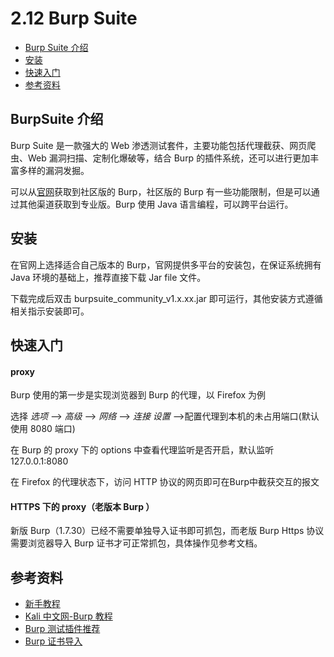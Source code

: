 # 2.12 Burp Suite

- [Burp Suite 介绍](#burpsuite-介绍)
- [安装](#安装)
- [快速入门](#快速入门)
- [参考资料](#参考资料)


## BurpSuite 介绍
Burp Suite 是一款强大的 Web 渗透测试套件，主要功能包括代理截获、网页爬虫、Web 漏洞扫描、定制化爆破等，结合 Burp 的插件系统，还可以进行更加丰富多样的漏洞发掘。

可以从[官网](https://portswigger.net/burp)获取到社区版的 Burp，社区版的 Burp 有一些功能限制，但是可以通过其他渠道获取到专业版。Burp 使用 Java 语言编程，可以跨平台运行。


## 安装
在官网上选择适合自己版本的 Burp，官网提供多平台的安装包，在保证系统拥有 Java 环境的基础上，推荐直接下载 Jar file 文件。

下载完成后双击 burpsuite_community_v1.x.xx.jar 即可运行，其他安装方式遵循相关指示安装即可。


## 快速入门
#### proxy
Burp 使用的第一步是实现浏览器到 Burp 的代理，以 Firefox 为例

选择 *选项* ——> *高级* ——> *网络* ——> *连接 设置* ——>配置代理到本机的未占用端口(默认使用 8080 端口)

在 Burp 的 proxy 下的 options 中查看代理监听是否开启，默认监听 127.0.0.1:8080

在 Firefox 的代理状态下，访问 HTTP 协议的网页即可在Burp中截获交互的报文

#### HTTPS 下的 proxy（老版本 Burp ）
新版 Burp（1.7.30）已经不需要单独导入证书即可抓包，而老版 Burp Https 协议需要浏览器导入 Burp 证书才可正常抓包，具体操作见参考文档。


## 参考资料
- [新手教程](http://www.freebuf.com/articles/web/100377.html)
- [Kali 中文网-Burp 教程](http://www.kali.org.cn/forum-80-1.html)
- [Burp 测试插件推荐](https://www.waitalone.cn/burpsuite-plugins.html)
- [Burp 证书导入](http://www.keen8.com/post-164.html)
